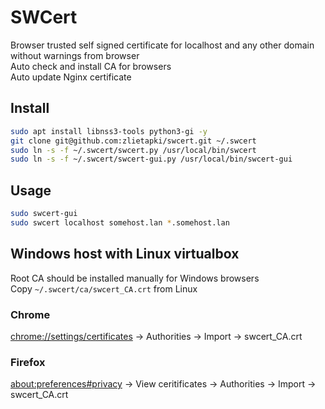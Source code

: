 SWCert
======

Browser trusted self signed certificate for localhost and any other domain without warnings from browser  
Auto check and install CA for browsers  
Auto update Nginx certificate  

Install
-------

```bash
sudo apt install libnss3-tools python3-gi -y
git clone git@github.com:zlietapki/swcert.git ~/.swcert
sudo ln -s -f ~/.swcert/swcert.py /usr/local/bin/swcert
sudo ln -s -f ~/.swcert/swcert-gui.py /usr/local/bin/swcert-gui
```

Usage
-----

```bash
sudo swcert-gui
sudo swcert localhost somehost.lan *.somehost.lan
```

Windows host with Linux virtualbox
----------------------------------

Root CA should be installed manually for Windows browsers  
Copy `~/.swcert/ca/swcert_CA.crt` from Linux

### Chrome

<chrome://settings/certificates> -> Authorities -> Import -> swcert_CA.crt  

### Firefox

<about:preferences#privacy> -> View ceritificates -> Authorities -> Import -> swcert_CA.crt  
